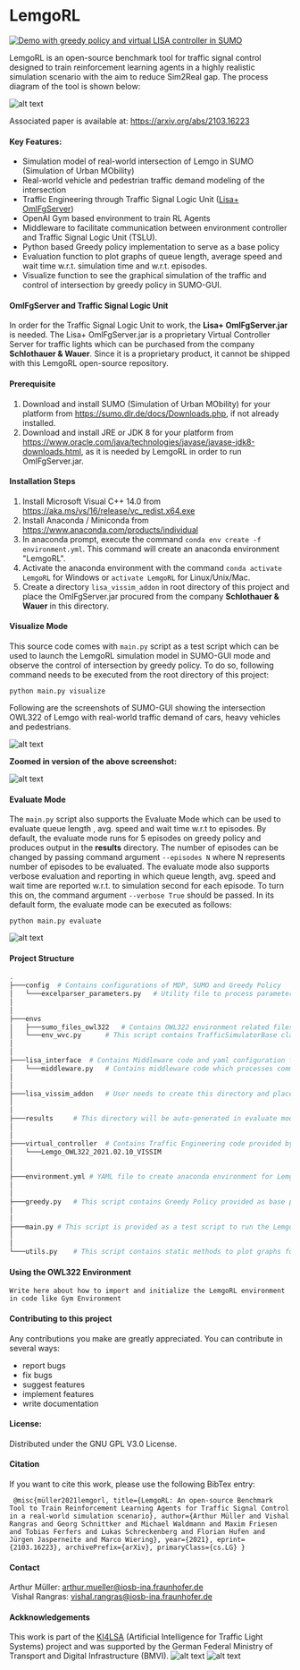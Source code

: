 # LemgoRL
[![Demo with greedy policy and virtual LISA controller in SUMO](https://img.youtube.com/vi/MNPH1k5h1-g/0.jpg)](https://www.youtube.com/watch?v=MNPH1k5h1-g)

LemgoRL is an open-source benchmark tool for traffic signal control designed to train reinforcement learning agents in a highly realistic simulation scenario with the aim to reduce Sim2Real gap. The process diagram of the tool is shown below:

![alt text](./process_diagram.png "Process Diagram")

Associated paper is available at: https://arxiv.org/abs/2103.16223

#### Key Features:

- Simulation model of real-world intersection of Lemgo in SUMO (Simulation of Urban MObility)
- Real-world vehicle and pedestrian traffic demand modeling of the intersection
- Traffic Engineering through Traffic Signal Logic Unit ([Lisa+ OmlFgServer](https://github.com/vishalrangras/LemgoRLTemp#omlfgserver-and-traffic-signal-logic-unit))
- OpenAI Gym based environment to train RL Agents
- Middleware to facilitate communication between environment controller and Traffic Signal Logic Unit (TSLU).
- Python based Greedy policy implementation to serve as a base policy
- Evaluation function to plot graphs of queue length, average speed and wait time w.r.t. simulation time and w.r.t. episodes.
- Visualize function to see the graphical simulation of the traffic and control of intersection by greedy policy in SUMO-GUI.

#### OmlFgServer and Traffic Signal Logic Unit

In order for the Traffic Signal Logic Unit to work, the **Lisa+ OmlFgServer.jar** is needed. The Lisa+ OmlFgServer.jar is a proprietary Virtual Controller Server for traffic lights which can be purchased from the company **Schlothauer & Wauer**. Since it is a proprietary product, it cannot be shipped with this LemgoRL open-source repository.

#### Prerequisite

1. Download and install SUMO (Simulation of Urban MObility) for your platform from https://sumo.dlr.de/docs/Downloads.php, if not already installed.
2. Download and install JRE or JDK 8 for your platform from https://www.oracle.com/java/technologies/javase/javase-jdk8-downloads.html, as it is needed by LemgoRL in order to run OmlFgServer.jar.

#### Installation Steps

1. Install Microsoft Visual C++ 14.0 from https://aka.ms/vs/16/release/vc_redist.x64.exe
2. Install Anaconda / Miniconda from https://www.anaconda.com/products/individual
3. In anaconda prompt, execute the command `conda env create -f environment.yml`. This command will create an anaconda environment "LemgoRL".
4. Activate the anaconda environment with the command `conda activate LemgoRL` for Windows or `activate LemgoRL` for Linux/Unix/Mac.
5. Create a directory `lisa_vissim_addon` in root directory of this project and place the OmlFgServer.jar procured from the company **Schlothauer & Wauer** in this directory.

#### Visualize Mode

This source code comes with `main.py` script as a test script which can be used to launch the LemgoRL simulation model in SUMO-GUI mode and observe the control of intersection by greedy policy. To do so, following command needs to be executed from the root directory of this project:

`python main.py visualize`

Following are the screenshots of SUMO-GUI showing the intersection OWL322 of Lemgo with real-world traffic demand of cars, heavy vehicles and pedestrians.

![alt text](./Lemgo-RL01.PNG "LemgoRL Model - 1")

**Zoomed in version of the above screenshot:**

![alt text](./Lemgo-RL02-wt.PNG "LemgoRL Model - 2")

#### Evaluate Mode

The `main.py` script also supports the Evaluate Mode which can be used to evaluate queue length , avg. speed and wait time w.r.t to episodes. By default, the evaluate mode runs for 5 episodes on greedy policy and produces output in the **results** directory. The number of episodes can be changed by passing command argument `--episodes N` where N represents number of episodes to be evaluated. The evaluate mode also supports verbose evaluation and reporting in which queue length, avg. speed and wait time are reported w.r.t. to simulation second for each episode. To turn this on, the command argument `--verbose True` should be passed. In its default form, the evaluate mode can be executed as follows:

`python main.py evaluate`

![alt text](./evaluation-sample.png "Evaluation Sample")

#### Project Structure

```bash
.
├───config	# Contains configurations of MDP, SUMO and Greedy Policy
│	└───excelparser_parameters.py	# Utility file to process parameters from xls files
│	
│
├───envs
│   ├───sumo_files_owl322	# Contains OWL322 environment related files i.e. SUMO Network file, Additional Files, Traffic Demand and Sumo Config file
│   └───env_wvc.py		# This script contains TrafficSimulatorBase class which inherits OpenAI Gym Environment			 				
│
│
├───lisa_interface	# Contains Middleware code and yaml configuration file
│   └───middleware.py	# Contains middleware code which processes communication between environment controller and TSLU
│
│
├───lisa_vissim_addon	# User needs to create this directory and place OmlFgServer.jar in this directory
│
│
├───results		# This directory will be auto-generated in evaluate mode and will contain evaluation results
│
│ 
├───virtual_controller	# Contains Traffic Engineering code provided by Stuhrenberg GmbH
│   └───Lemgo_OWL322_2021.02.10_VISSIM
│
│
├───environment.yml	# YAML file to create anaconda environment for LemgoRL code execution
│
│
├───greedy.py	# This script contains Greedy Policy provided as base policy
│
│
├───main.py	# This script is provided as a test script to run the LemgoRL environment simulation in visualize and evaluate mode.
│
│
└───utils.py	# This script contains static methods to plot graphs for evaluation mode.
```

#### Using the OWL322 Environment

`Write here about how to import and initialize the LemgoRL environment in code like Gym Environment`

#### Contributing to this project
Any contributions you make are greatly appreciated.
You can contribute in several ways:
- report bugs
- fix bugs
- suggest features
- implement features
- write documentation

#### License:
Distributed under the GNU GPL V3.0 License.

#### Citation
If you want to cite this work, please use the following BibTex entry:

`
@misc{müller2021lemgorl,
 title={LemgoRL: An open-source Benchmark Tool to Train Reinforcement Learning Agents for Traffic Signal Control in a real-world simulation scenario}, author={Arthur Müller and Vishal Rangras and Georg Schnittker and Michael Waldmann and Maxim Friesen and Tobias Ferfers and Lukas Schreckenberg and Florian Hufen and Jürgen Jasperneite and Marco Wiering},
year={2021},
eprint={2103.16223},
archivePrefix={arXiv},
primaryClass={cs.LG}
}`

#### Contact
Arthur Müller: arthur.mueller@iosb-ina.fraunhofer.de   
&nbsp;Vishal Rangras: vishal.rangras@iosb-ina.fraunhofer.de

#### Ackknowledgements
This work is part of the [KI4LSA](https://www.iosb-ina.fraunhofer.de/de/geschaeftsbereiche/maschinelles-lernen/forschungsthemen-und-projekte/projekt-KI4LSA.html) 
(Artificial Intelligence for Traffic Light Systems) 
project and was supported by the 
German Federal Ministry of Transport and Digital Infrastructure (BMVI).
![alt text](./Logo_KI4LSA.png)
![alt text](./Logo_BMVI.jpg )




